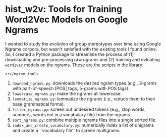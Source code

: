 # hist_w2v: Tools for Training Word2Vec Models on Google Ngrams

I wanted to study the evolution of group stereotypes over time using Google Ngrams corpora, but wasn't satisfied with the existing tools I found online. So, I created a Python package to streamline the process of (1) downloading and pre-processing raw ngrams and (2) training and evluating `word2vec` models on the ngrams. These are the scripts in the library:

`src/ngram_tools`
1. `downoad_ngrams.py`: downloads the desired ngram types (e.g., 3-grams with part-of-speech [POS] tags, 5-grams with POS tags).
2. `lowercase_ngrams.py`: make the ngrams all lowercase.
3. `lemmatize_ngrams.py`: lemmatize the ngrams (i.e., reduce them to their base grammatical forms).
4. `filter_ngrams.py`: screen out undesired tokens (e.g., stop words, numbers, words not in a vocabulary file) from the ngrams.
5. `sort_ngrams.py`: combine multiple ngrams files into a single sorted file. 
6. `index_and_create_vocabulary.py`: numerically index a list of unigrams and create a ``vocabulary file'' to screen multigrams.
